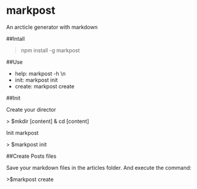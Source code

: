 # markpost
An arcticle generator with markdown

##Intall

> npm install -g markpost


##Use
+ help: markpost -h \n
+ init: markpost init
+ create: markpost create

##Init
 <p> Create your director </p>
 > $mkdir [content] & cd [content]
 <p> Init markpost </p>
 > $markpost init

##Create Posts files
<p>Save your markdown files in the articles folder. And execute the command: </p>
>$markpost create
